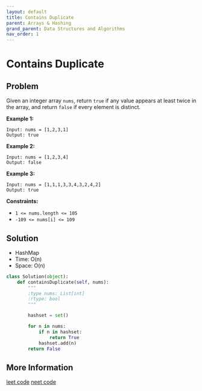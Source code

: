 ```yaml
---
layout: default
title: Contains Duplicate
parent: Arrays & Hashing
grand_parent: Data Structures and Algorithms
nav_order: 1
---
```


# Contains Duplicate

## Problem

Given an integer array `nums`, return `true` if any value appears at least twice in the array, and return `false` if every element is distinct.

**Example 1:**

```
Input: nums = [1,2,3,1]
Output: true
```

**Example 2:**

```
Input: nums = [1,2,3,4]
Output: false
```

**Example 3:**

```
Input: nums = [1,1,1,3,3,4,3,2,4,2]
Output: true
```

**Constraints:**

- `1 <= nums.length <= 105`
- `-109 <= nums[i] <= 109`

## Solution

- HashMap
- Time: O(n)
- Space: O(n)

```python
class Solution(object):
    def containsDuplicate(self, nums):
        """
        :type nums: List[int]
        :rtype: bool
        """

        hashset = set()

        for n in nums:
            if n in hashset:
                return True
            hashset.add(n)
        return False
```

## More Information

[leet code](https://leetcode.com/problems/contains-duplicate/) [neet code](https://youtu.be/3OamzN90kPg)
